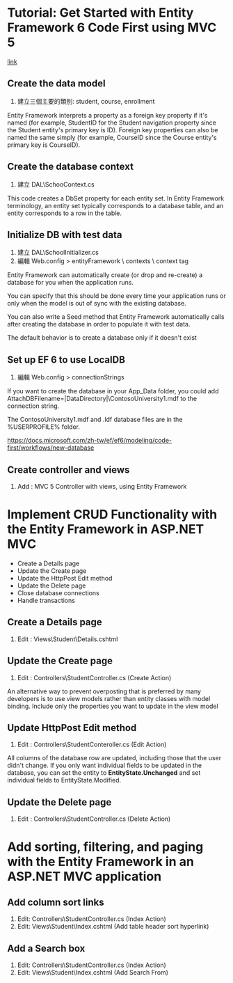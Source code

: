 ﻿# Tutorial: Get Started with Entity Framework 6 Code First using MVC 5
[link](https://docs.microsoft.com/zh-tw/aspnet/mvc/overview/getting-started/getting-started-with-ef-using-mvc/creating-an-entity-framework-data-model-for-an-asp-net-mvc-application)


## Create the data model

1. 建立三個主要的類別: student, course, enrollment

Entity Framework interprets a property as a foreign key property 
if it's named <navigation property name><primary key property name> 
(for example, StudentID for the Student navigation property since the Student entity's primary key is ID). 
Foreign key properties can also be named the same simply <primary key property name> 
(for example, CourseID since the Course entity's primary key is CourseID).

## Create the database context

1. 建立 DAL\SchooContext.cs

This code creates a DbSet property for each entity set. 
In Entity Framework terminology, an entity set typically corresponds to a database table, 
and an entity corresponds to a row in the table.

## Initialize DB with test data

1. 建立 DAL\SchoolInitializer.cs
2. 編輯 Web.config > entityFramework \ contexts \ context tag

Entity Framework can automatically create (or drop and re-create) a database for you 
when the application runs. 

You can specify that this should be done every time your application runs 
or only when the model is out of sync with the existing database. 

You can also write a Seed method that Entity Framework automatically calls after creating the database 
in order to populate it with test data.

The default behavior is to create a database only if it doesn't exist 

## Set up EF 6 to use LocalDB

1. 編輯 Web.config > connectionStrings

If you want to create the database in your App_Data folder, 
you could add AttachDBFilename=|DataDirectory|\ContosoUniversity1.mdf to the connection string.

The ContosoUniversity1.mdf and .ldf database files are in the %USERPROFILE% folder.

https://docs.microsoft.com/zh-tw/ef/ef6/modeling/code-first/workflows/new-database

## Create controller and views

1. Add : MVC 5 Controller with views, using Entity Framework

# Implement CRUD Functionality with the Entity Framework in ASP.NET MVC

- Create a Details page
- Update the Create page
- Update the HttpPost Edit method
- Update the Delete page
- Close database connections
- Handle transactions

## Create a Details page

1. Edit : Views\Student\Details.cshtml


## Update the Create page

1. Edit : Controllers\StudentController.cs (Create Action)

An alternative way to prevent overposting that is preferred by many developers 
is to use view models rather than entity classes with model binding. 
Include only the properties you want to update in the view model

## Update HttpPost Edit method

1. Edit : Controllers\StudentConteroller.cs (Edit Action)

All columns of the database row are updated, 
including those that the user didn't change. 
If you only want individual fields to be updated in the database, 
you can set the entity to **EntityState.Unchanged** and set individual fields to EntityState.Modified.

## Update the Delete page

1. Edit : Controllers\StudentController.cs (Delete Action)


# Add sorting, filtering, and paging with the Entity Framework in an ASP.NET MVC application

## Add column sort links

1. Edit: Controllers\StudentController.cs (Index Action)
2. Edit: Views\Student\Index.cshtml (Add table header sort hyperlink)

## Add a Search box

1. Edit: Controllers\StudentController.cs (Index Action)
2. Edit: Views\Student\Index.cshtml (Add Search From)

